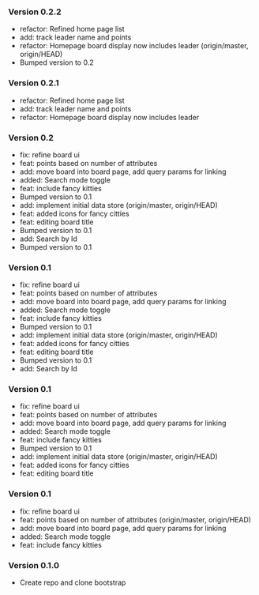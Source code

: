 ### Version 0.2.2
- refactor: Refined home page list
- add: track leader name  and points
- refactor: Homepage board display now includes leader (origin/master, origin/HEAD)
- Bumped version to 0.2

### Version 0.2.1

- refactor: Refined home page list
- add: track leader name and points
- refactor: Homepage board display now includes leader

### Version 0.2

- fix: refine board ui
- feat: points based on number of attributes
- add: move board into board page, add query params for linking
- added: Search mode toggle
- feat: include fancy kitties
- Bumped version to 0.1
- add: implement initial data store (origin/master, origin/HEAD)
- feat: added icons for fancy citties
- feat: editing board title
- Bumped version to 0.1
- add: Search by Id
- Bumped version to 0.1

### Version 0.1

- fix: refine board ui
- feat: points based on number of attributes
- add: move board into board page, add query params for linking
- added: Search mode toggle
- feat: include fancy kitties
- Bumped version to 0.1
- add: implement initial data store (origin/master, origin/HEAD)
- feat: added icons for fancy citties
- feat: editing board title
- Bumped version to 0.1
- add: Search by Id

### Version 0.1

- fix: refine board ui
- feat: points based on number of attributes
- add: move board into board page, add query params for linking
- added: Search mode toggle
- feat: include fancy kitties
- Bumped version to 0.1
- add: implement initial data store (origin/master, origin/HEAD)
- feat: added icons for fancy citties
- feat: editing board title

### Version 0.1

- fix: refine board ui
- feat: points based on number of attributes (origin/master, origin/HEAD)
- add: move board into board page, add query params for linking
- added: Search mode toggle
- feat: include fancy kitties

### Version 0.1.0

- Create repo and clone bootstrap
